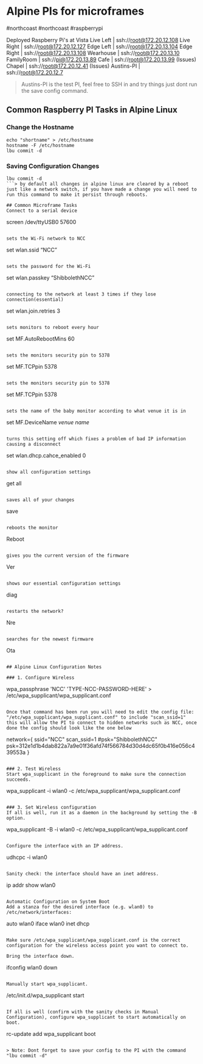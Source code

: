 # Alpine PIs for microframes
#northcoast #northcoast #raspberrypi 

Deployed Raspberry Pi's at Vista
Live Left 		| ssh://root@172.20.12.108
Live Right 	| ssh://root@172.20.12.127
Edge Left 	| ssh://root@172.20.13.104
Edge Right	| ssh://root@172.20.13.108
Wearhouse 	| ssh://root@172.20.13.10
FamilyRoom	| ssh://pi@172.20.13.89
Cafe       		| ssh://root@172.20.13.99 (Issues)
Chapel		| ssh://root@172.20.12.41 (Issues)
Austins-PI 	| ssh://root@172.20.12.7

> Austins-PI is the test PI, feel free to SSH in and try things just dont run the save config command.  

## Common Raspberry PI Tasks in Alpine Linux

### Change the Hostname
```
echo "shortname" > /etc/hostname
hostname -F /etc/hostname
lbu commit -d
```

### Saving Configuration Changes

```
lbu commit -d
```> by default all changes in alpine linux are cleared by a reboot just like a network switch, if you have made a change you will need to run this command to make it persist through reboots.

## Common Microframe Tasks
Connect to a serial device

```
screen /dev/ttyUSB0 57600
```

sets the Wi-Fi network to NCC

```
set wlan.ssid “NCC”
```

sets the password for the Wi-Fi

```
set wlan.passkey “ShibbolethNCC”
```

connecting to the network at least 3 times if they lose connection(essential)

```
set wlan.join.retries 3
```

sets monitors to reboot every hour

```
set MF.AutoRebootMins 60
```

sets the monitors security pin to 5378

```
set MF.TCPpin 5378
```

sets the monitors security pin to 5378

```
set MF.TCPpin 5378
```

sets the name of the baby monitor according to what venue it is in

```
set MF.DeviceName *venue name*
```

turns this setting off which fixes a problem of bad IP information causing a disconnect

```
set wlan.dhcp.cahce_enabled 0
```

show all configuration settings

```
get all
```

saves all of your changes

```
save
```

reboots the monitor

```
Reboot
```

gives you the current version of the firmware

```
Ver
```

shows our essential configuration settings

```
diag
```

restarts the network?

```
Nre
```

searches for the newest firmware

```
Ota
```

## Alpine Linux Configuration Notes

### 1. Configure Wireless
```
wpa_passphrase 'NCC' 'TYPE-NCC-PASSWORD-HERE' > /etc/wpa_supplicant/wpa_supplicant.conf
```

Once that command has been run you will need to edit the config file: "/etc/wpa_supplicant/wpa_supplicant.conf" to include "scan_ssid=1" this will allow the PI to connect to hidden networks such as NCC, once done the config should look like the one below

```
network={
	ssid="NCC"
	scan_ssid=1
	#psk="ShibbolethNCC"
	psk=312e1d1b4dab822a7a9e01f36afd74f566784d30d4dc65f0b416e056c439553a
}
```

### 2. Test Wireless
Start wpa_supplicant in the foreground to make sure the connection succeeds.

```
wpa_supplicant -i wlan0 -c /etc/wpa_supplicant/wpa_supplicant.conf
```

### 3. Set Wireless configuration
If all is well, run it as a daemon in the background by setting the -B option.

```
wpa_supplicant -B -i wlan0 -c /etc/wpa_supplicant/wpa_supplicant.conf
```

Configure the interface with an IP address.

```
udhcpc -i wlan0
```

Sanity check: the interface should have an inet address.

```
ip addr show wlan0
```

Automatic Configuration on System Boot
Add a stanza for the desired interface (e.g. wlan0) to /etc/network/interfaces:

```
auto wlan0
iface wlan0 inet dhcp
```

Make sure /etc/wpa_supplicant/wpa_supplicant.conf is the correct configuration for the wireless access point you want to connect to.

Bring the interface down.

```
ifconfig wlan0 down
```

Manually start wpa_supplicant.

```
/etc/init.d/wpa_supplicant start
```

If all is well (confirm with the sanity checks in Manual Configuration), configure wpa_supplicant to start automatically on boot.

```
rc-update add wpa_supplicant boot
```

> Note: Dont forget to save your config to the PI with the command "lbu commit -d"  
